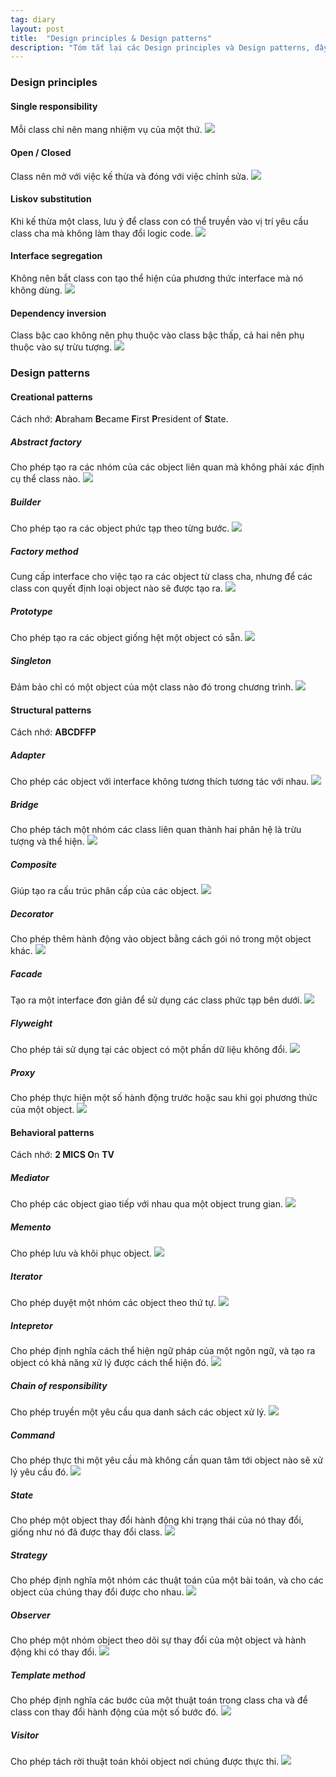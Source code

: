 ```yaml
---
tag: diary
layout: post
title:  "Design principles & Design patterns"
description: "Tóm tắt lại các Design principles và Design patterns, đây là các kiến thức quan trọng cho Software Engineer để viết phần mềm tốt hơn."
---
```

### Design principles
#### Single responsibility
Mỗi class chỉ nên mang nhiệm vụ của một thứ.
<img class="post-image" class="post-image" src="{{ '/assets/img/single-responsibility.png' | prepend: site.baseurl }}" />

#### Open / Closed
Class nên mở với việc kế thừa và đóng với việc chỉnh sửa.
<img class="post-image" src="{{ '/assets/img/open-closed.png' | prepend: site.baseurl }}" />

#### Liskov substitution
Khi kế thừa một class, lưu ý để class con có thể truyền vào vị trí yêu cầu class cha mà không làm thay đổi logic code.
<img class="post-image" src="{{ '/assets/img/liskov-substitution.png' | prepend: site.baseurl }}" />

#### Interface segregation
Không nên bắt class con tạo thể hiện của phương thức interface mà nó không dùng.
<img class="post-image" src="{{ '/assets/img/interface-segregation.png' | prepend: site.baseurl }}" />

#### Dependency inversion
Class bậc cao không nên phụ thuộc vào class bậc thấp, cả hai nên phụ thuộc vào sự trừu tượng.
<img class="post-image" src="{{ '/assets/img/dependency-inversion.png' | prepend: site.baseurl }}" />


### Design patterns
#### Creational patterns
Cách nhớ: <b>A</b>braham <b>B</b>ecame <b>F</b>irst <b>P</b>resident of <b>S</b>tate.
##### Abstract factory
Cho phép tạo ra các nhóm của các object liên quan mà không phải xác định cụ thể class nào.
<img class="post-image" src="{{ '/assets/img/abstract-factory.png' | prepend: site.baseurl }}" />

##### Builder
Cho phép tạo ra các object phức tạp theo từng bước.
<img class="post-image" src="{{ '/assets/img/builder.png' | prepend: site.baseurl }}" />

##### Factory method
Cung cấp interface cho việc tạo ra các object từ class cha, nhưng để các class con quyết định loại object nào sẽ được tạo ra.
<img class="post-image" src="{{ '/assets/img/factory-method.png' | prepend: site.baseurl }}" />

##### Prototype
Cho phép tạo ra các object giống hệt một object có sẵn.
<img class="post-image" src="{{ '/assets/img/prototype.png' | prepend: site.baseurl }}" />

##### Singleton
Đảm bảo chỉ có một object của một class nào đó trong chương trình.
<img class="post-image" src="{{ '/assets/img/singleton.png' | prepend: site.baseurl }}" />

#### Structural patterns
Cách nhớ: <b>ABCDFFP</b>
##### Adapter
Cho phép các object với interface không tương thích tương tác với nhau.
<img class="post-image" src="{{ '/assets/img/adapter.png' | prepend: site.baseurl }}" />

##### Bridge
Cho phép tách một nhóm các class liên quan thành hai phân hệ là trừu tượng và thể hiện.
<img class="post-image" src="{{ '/assets/img/bridge.png' | prepend: site.baseurl }}" />

##### Composite
Giúp tạo ra cấu trúc phân cấp của các object.
<img class="post-image" src="{{ '/assets/img/composite.png' | prepend: site.baseurl }}" />

##### Decorator
Cho phép thêm hành động vào object bằng cách gói nó trong một object khác.
<img class="post-image" src="{{ '/assets/img/decorator.png' | prepend: site.baseurl }}" />

##### Facade
Tạo ra một interface đơn giản để sử dụng các class phức tạp bên dưới.
<img class="post-image" src="{{ '/assets/img/facade.png' | prepend: site.baseurl }}" />

##### Flyweight
Cho phép tái sử dụng tại các object có một phần dữ liệu không đổi.
<img class="post-image" src="{{ '/assets/img/flyweight.png' | prepend: site.baseurl }}" />

##### Proxy
Cho phép thực hiện một số hành động trước hoặc sau khi gọi phương thức của một object.
<img class="post-image" src="{{ '/assets/img/proxy.png' | prepend: site.baseurl }}" />

#### Behavioral patterns
Cách nhớ: <b>2 MICS O</b>n <b>TV</b>
##### Mediator
Cho phép các object giao tiếp với nhau qua một object trung gian.
<img class="post-image" src="{{ '/assets/img/mediator.png' | prepend: site.baseurl }}" />

##### Memento
Cho phép lưu và khôi phục object.
<img class="post-image" src="{{ '/assets/img/memento.png' | prepend: site.baseurl }}" />

##### Iterator
Cho phép duyệt một nhóm các object theo thứ tự.
<img class="post-image" src="{{ '/assets/img/iterator.png' | prepend: site.baseurl }}" />

##### Intepretor
Cho phép định nghĩa cách thể hiện ngữ pháp của một ngôn ngữ, và tạo ra object có khả năng xử lý được cách thể hiện đó.
<img class="post-image" src="{{ '/assets/img/intepretor.png' | prepend: site.baseurl }}" />

##### Chain of responsibility
Cho phép truyền một yêu cầu qua danh sách các object xử lý.
<img class="post-image" src="{{ '/assets/img/chain-of-responsibility.png' | prepend: site.baseurl }}" />

##### Command
Cho phép thực thi một yêu cầu mà không cần quan tâm tới object nào sẽ xử lý yêu cầu đó.
<img class="post-image" src="{{ '/assets/img/command.png' | prepend: site.baseurl }}" />

##### State
Cho phép một object thay đổi hành động khi trạng thái của nó thay đổi, giống như nó đã được thay đổi class.
<img class="post-image" src="{{ '/assets/img/state.png' | prepend: site.baseurl }}" />

##### Strategy
Cho phép định nghĩa một nhóm các thuật toán của một bài toán, và cho các object của chúng thay đổi được cho nhau.
<img class="post-image" src="{{ '/assets/img/strategy.png' | prepend: site.baseurl }}" />

##### Observer
Cho phép một nhóm object theo dõi sự thay đổi của một object và hành động khi có thay đổi.
<img class="post-image" src="{{ '/assets/img/observer.png' | prepend: site.baseurl }}" />

##### Template method
Cho phép định nghĩa các bước của một thuật toán trong class cha và để class con thay đổi hành động của một số bước đó.
<img class="post-image" src="{{ '/assets/img/template-method.png' | prepend: site.baseurl }}" />

##### Visitor
Cho phép tách rời thuật toán khỏi object nơi chúng được thực thi.
<img class="post-image" src="{{ '/assets/img/visitor.png' | prepend: site.baseurl }}" />
